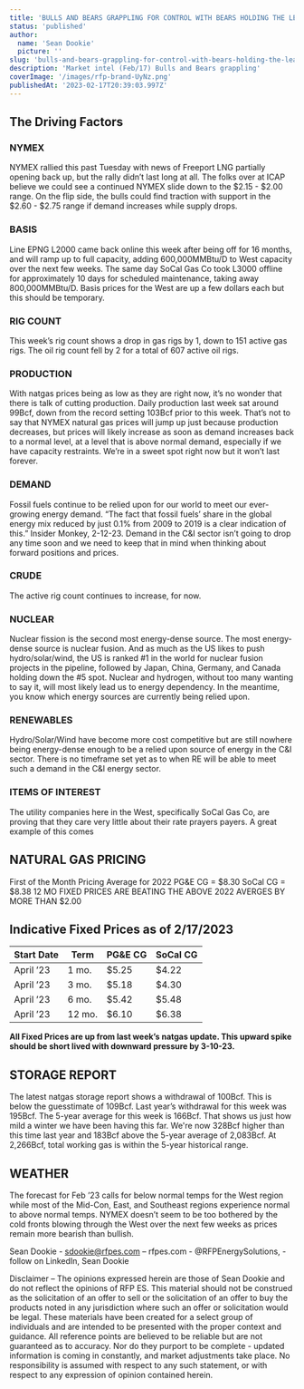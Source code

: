 ```yaml
---
title: 'BULLS AND BEARS GRAPPLING FOR CONTROL WITH BEARS HOLDING THE LEAD'
status: 'published'
author:
  name: 'Sean Dookie'
  picture: ''
slug: 'bulls-and-bears-grappling-for-control-with-bears-holding-the-lead'
description: 'Market intel (Feb/17) Bulls and Bears grappling'
coverImage: '/images/rfp-brand-UyNz.png'
publishedAt: '2023-02-17T20:39:03.997Z'
---
```


## **The Driving Factors**

### **NYMEX**

NYMEX rallied this past Tuesday with news of Freeport LNG partially opening back up, but the rally didn’t last long at all. The folks over at ICAP believe we could see a continued NYMEX slide down to the $2.15 - $2.00 range. On the flip side, the bulls could find traction with support in the $2.60 - $2.75 range if demand increases while supply drops.

### **BASIS**

Line EPNG L2000 came back online this week after being off for 16 months, and will ramp up to full capacity, adding 600,000MMBtu/D to West capacity over the next few weeks. The same day SoCal Gas Co took L3000 offline for approximately 10 days for scheduled maintenance, taking away 800,000MMBtu/D. Basis prices for the West are up a few dollars each but this should be temporary.

### **RIG COUNT**

This week’s rig count shows a drop in gas rigs by 1, down to 151 active gas rigs. The oil rig count fell by 2 for a total of 607 active oil rigs.

### **PRODUCTION**

With natgas prices being as low as they are right now, it’s no wonder that there is talk of cutting production. Daily production last week sat around 99Bcf, down from the record setting 103Bcf prior to this week. That’s not to say that NYMEX natural gas prices will jump up just because production decreases, but prices will likely increase as soon as demand increases back to a normal level, at a level that is above normal demand, especially if we have capacity restraints. We’re in a sweet spot right now but it won’t last forever.

### **DEMAND**

Fossil fuels continue to be relied upon for our world to meet our ever-growing energy demand. “The fact that fossil fuels’ share in the global energy mix reduced by just 0.1% from 2009 to 2019 is a clear indication of this.” Insider Monkey, 2-12-23. Demand in the C&I sector isn’t going to drop any time soon and we need to keep that in mind when thinking about forward positions and prices.

### **CRUDE**

The active rig count continues to increase, for now.

### **NUCLEAR**

Nuclear fission is the second most energy-dense source. The most energy-dense source is nuclear fusion. And as much as the US likes to push hydro/solar/wind, the US is ranked #1 in the world for nuclear fusion projects in the pipeline, followed by Japan, China, Germany, and Canada holding down the #5 spot. Nuclear and hydrogen, without too many wanting to say it, will most likely lead us to energy dependency. In the meantime, you know which energy sources are currently being relied upon.

### **RENEWABLES**

Hydro/Solar/Wind have become more cost competitive but are still nowhere being energy-dense enough to be a relied upon source of energy in the C&I sector. There is no timeframe set yet as to when RE will be able to meet such a demand in the C&I energy sector.

### **ITEMS OF INTEREST**

The utility companies here in the West, specifically SoCal Gas Co, are proving that they care very little about their rate prayers payers. A great example of this comes
## NATURAL GAS PRICING
First of the Month Pricing Average for 2022
PG&E CG = $8.30     SoCal CG = $8.38
12 MO FIXED PRICES ARE BEATING THE ABOVE 2022 AVERGES BY MORE THAN $2.00

## Indicative Fixed Prices as of 2/17/2023
Start Date    | Term    | PG&E CG | SoCal CG
------------- | ------- | ------- | --------
April ’23    | 1 mo.   | $5.25   | $4.22
April ’23    | 3 mo.   | $5.18   | $4.30
April ’23    | 6 mo.   | $5.42   | $5.48
April ’23    | 12 mo.  | $6.10   | $6.38

**All Fixed Prices are up from last week’s natgas update. This upward spike should be short lived with downward pressure by 3-10-23.**

## STORAGE REPORT
The latest natgas storage report shows a withdrawal of 100Bcf. This is below the guesstimate of 109Bcf. Last year’s withdrawal for this week was 195Bcf. The 5-year average for this week is 166Bcf. That shows us just how mild a winter we have been having this far.
We're now 328Bcf higher than this time last year and 183Bcf above the 5-year average of 2,083Bcf.
At 2,266Bcf, total working gas is within the 5-year historical range.

## WEATHER
The forecast for Feb ’23 calls for below normal temps for the West region while most of the Mid-Con, East, and Southeast regions experience normal to above normal temps. NYMEX doesn’t seem to be too bothered by the cold fronts blowing through the West over the next few weeks as prices remain more bearish than bullish.

 Sean Dookie - sdookie@rfpes.com – rfpes.com - @RFPEnergySolutions, - follow on LinkedIn, Sean Dookie

Disclaimer – The opinions expressed herein are those of Sean Dookie and do not reflect the opinions of RFP ES. This material should not be construed as the solicitation of an offer to sell or the solicitation of an offer to buy the products noted in any jurisdiction where such an offer or solicitation would be legal. These materials have been created for a select group of individuals and are intended to be presented with the proper context and guidance. All reference points are believed to be reliable but are not guaranteed as to accuracy. Nor do they purport to be complete - updated information is coming in constantly, and market adjustments take place. No responsibility is assumed with respect to any such statement, or with respect to any expression of opinion contained herein.
